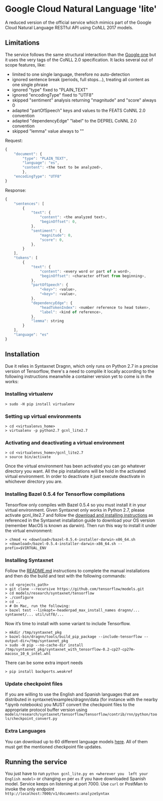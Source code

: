 # Google Cloud Natural Language 'lite'
A reduced version of the official service which mimics part of 
the Google Cloud Natural Language RESTful API using CoNLL 2017 
models.

## Limitations
The service follows the same structural interaction than the 
[Google one](https://cloud.google.com/natural-language/docs/reference/rest/v1/documents/analyzeSyntax) 
but it uses the very tags of the CoNLL 2.0 specification. 
It lacks several out of scope features, like:

* limited to one single language, therefore no auto-detection
* ignored sentence break (periods, full stops...), treating all content as one single phrase
* ignored "type" fixed to "PLAIN_TEXT"
* ignored "encodingType" fixed to "UTF8"
* skipped "sentiment" analysis returning "magnitude" and "score" always 0
* adapted "partOfSpeech" keys and values to the FEATS CoNNL 2.0 convention
* adapted "dependencyEdge" "label" to the DEPREL CoNNL 2.0 convention
* skipped "lemma" value always to ""

Request:
```javascript
{
    "document": {
        "type": "PLAIN_TEXT",
        "language": "es",
        "content": <the text to be analyzed>,
        },
    "encodingType": "UTF8"
}
```
Response:
```javascript
{
    "sentences": [
        {
            "text": {
                "content": <the analyzed text>,
                "beginOffset": 0,
            },
            "sentiment": {
                "magnitude": 0,
                "score": 0,
            },
        }
    ],
    "tokens": [
        {
            "text": {
                "content": <every word or part of a word>,
                "beginOffset": <character offset from beginning>,
            },
            "partOfSpeech": {
                "<key>": <value>,
                "<key>": <value>,
            },
            "dependencyEdge": {
                "headTokenIndex": <number reference to head token>,
                "label": <kind of reference>,
            },
            "lemma": string
        }
    ],
    "language": "es"
}
```
## Installation
Due it relies in Syntaxnet Dragnn, which only runs on Python 2.7 
in a precise version of Tensorflow, there's a need to complile 
it locally according to the following instructions meanwhile a 
container version yet to come is in the works: 

### Installing virtualenv
```
> sudo -H pip install virtualenv
```

### Setting up virtual environments
```
> cd <virtualenvs_home>
> virtualenv -p python2.7 gcnl_lite2.7
```

### Activating and deactivating a virtual environment
```
> cd <virtualenvs_home>/gcnl_lite2.7
> source bin/activate
```

Once the virtual environment has been activated you can go 
whatever directory you want. All the pip installations will 
be hold in the activated virtual environment. In order to 
deactivate it just execute deactivate in whichever directory 
you are.

### Installing Bazel 0.5.4 for Tensorflow compilations
Tensorflow only compiles with Bazel 0.5.4 so you must install 
it in your virtual environment. Given Syntaxnet only works in 
Python 2.7, please activate gcnl_lite2.7 and follow the 
[download and installing instructions](https://docs.bazel.build/versions/master/install.html) 
as referenced in the Syntaxnet installation guide to 
download your OS version (remember MacOS is known as darwin). 
Then run this way to install it under the virtual environment:
```
> chmod +x <download>/bazel-0.5.4-installer-darwin-x86_64.sh
> <download>/bazel-0.5.4-installer-darwin-x86_64.sh --prefix=$VIRTUAL_ENV
```

### Installing Syntaxnet
Follow the [README.md](https://github.com/tensorflow/models/tree/master/research/syntaxnet#manual-installation) 
instructions to complete the manual installations and then do 
the build and test with the following commands:
```
> cd <projects_path>
> git clone --recursive https://github.com/tensorflow/models.git
> cd models/research/syntaxnet/tensorflow
> ./configure
> cd ..
> # On Mac, run the following:
> bazel test --linkopt=-headerpad_max_install_names dragnn/... syntaxnet/... util/utf8/...
```
Now it’s time to install with some variant to include Tensorflow.
```
> mkdir /tmp/syntaxnet_pkg
> bazel-bin/dragnn/tools/build_pip_package --include-tensorflow --output-dir=/tmp/syntaxnet_pkg
> sudo -H pip --no-cache-dir install /tmp/syntaxnet_pkg/syntaxnet_with_tensorflow-0.2-cp27-cp27m-macosx_10_6_intel.whl
```

There can be some extra import needs
```
> pip install backports.weakref
```

### Update checkpoint files
If you are willing to use the English and Spanish languages 
that are distributed in syntaxnet/examples/dragnn/data (for 
instance with the nearby *.ipynb notebooks) you MUST convert 
the checkpoint files to the appropriate protocol buffer 
version using `models/research/syntaxnet/tensorflow/tensorflow/contrib/rnn/python/tools/checkpoint_convert.py`

### Extra Languages
You can download up to 60 different language models 
[here](https://github.com/tensorflow/models/tree/master/research/syntaxnet/g3doc/conll2017).
All of them must get the mentioned checkpoint file updates.

## Running the service
You just have to run `python gcnl_lite.py en <wherever you 
left your English model>` or changing `en` per `es` if you 
have downloaded Spanish model. Service keeps on listening 
at port 7000. Use `curl` or PostMan to invoke the only 
endpoint `http://localhost:7000/v1/documents:analyzeSyntax`